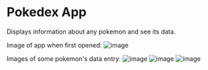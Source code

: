 # Pokedex App
Displays information about any pokemon and see its data.

Image of app when first opened:
![image](https://snipboard.io/pxbvPF.jpg)

Images of some pokemon's data entry:
![image](https://snipboard.io/xaERAu.jpg)
![image](https://snipboard.io/osPZbE.jpg)
![image](https://snipboard.io/Hsjai6.jpg)
